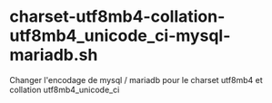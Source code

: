 # charset-utf8mb4-collation-utf8mb4_unicode_ci-mysql-mariadb.sh
Changer l'encodage de mysql / mariadb pour le charset utf8mb4 et collation utf8mb4_unicode_ci
